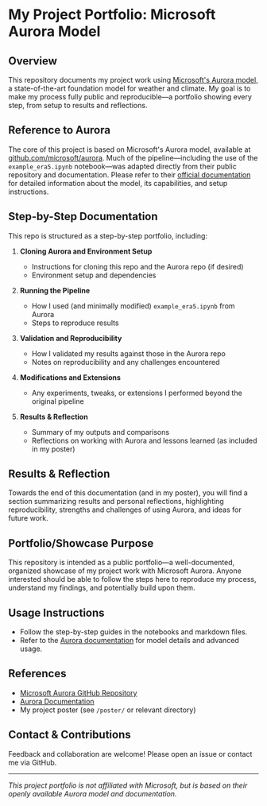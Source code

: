 # My Project Portfolio: Microsoft Aurora Model

## Overview

This repository documents my project work using [Microsoft's Aurora model](https://github.com/microsoft/aurora), a state-of-the-art foundation model for weather and climate. My goal is to make my process fully public and reproducible—a portfolio showing every step, from setup to results and reflections.

## Reference to Aurora

The core of this project is based on Microsoft's Aurora model, available at [github.com/microsoft/aurora](https://github.com/microsoft/aurora). Much of the pipeline—including the use of the `example_era5.ipynb` notebook—was adapted directly from their public repository and documentation. Please refer to their [official documentation](https://github.com/microsoft/aurora#documentation) for detailed information about the model, its capabilities, and setup instructions.

## Step-by-Step Documentation

This repo is structured as a step-by-step portfolio, including:

1. **Cloning Aurora and Environment Setup**  
   - Instructions for cloning this repo and the Aurora repo (if desired)  
   - Environment setup and dependencies

2. **Running the Pipeline**  
   - How I used (and minimally modified) `example_era5.ipynb` from Aurora  
   - Steps to reproduce results

3. **Validation and Reproducibility**  
   - How I validated my results against those in the Aurora repo  
   - Notes on reproducibility and any challenges encountered

4. **Modifications and Extensions**  
   - Any experiments, tweaks, or extensions I performed beyond the original pipeline

5. **Results & Reflection**  
   - Summary of my outputs and comparisons  
   - Reflections on working with Aurora and lessons learned (as included in my poster)

## Results & Reflection

Towards the end of this documentation (and in my poster), you will find a section summarizing results and personal reflections, highlighting reproducibility, strengths and challenges of using Aurora, and ideas for future work.

## Portfolio/Showcase Purpose

This repository is intended as a public portfolio—a well-documented, organized showcase of my project work with Microsoft Aurora. Anyone interested should be able to follow the steps here to reproduce my process, understand my findings, and potentially build upon them.

## Usage Instructions

- Follow the step-by-step guides in the notebooks and markdown files.
- Refer to the [Aurora documentation](https://github.com/microsoft/aurora#documentation) for model details and advanced usage.

## References

- [Microsoft Aurora GitHub Repository](https://github.com/microsoft/aurora)
- [Aurora Documentation](https://github.com/microsoft/aurora#documentation)
- My project poster (see `/poster/` or relevant directory)

## Contact & Contributions

Feedback and collaboration are welcome! Please open an issue or contact me via GitHub.

---

*This project portfolio is not affiliated with Microsoft, but is based on their openly available Aurora model and documentation.*
